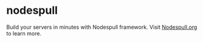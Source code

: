 # nodespull

Build your servers in minutes with Nodespull framework. Visit [Nodespull.org](https://nodespull.org) to learn more. 